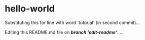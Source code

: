 # hello-world

Substituting this for line with word 'tutorial' (in second commit)...

Editing this README.md file on ***branch 'edit-readme'***.....
